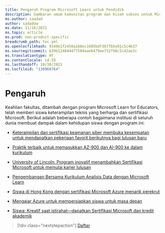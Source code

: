 ```yaml
---
title: Pengaruh Program Microsoft Learn untuk Pendidik
description: Gambaran umum komunitas program dan kisah sukses untuk Microsoft Learn for Educators.
ms.author: saadad
author: sadadow
ms.date: 11/16/2021
ms.topic: article
ms.prod: non-product-specific
breadcrumb_path: toc.yml
ms.openlocfilehash: 9349e1f2450a168ec1605bdf367fb5e91c5c4637
ms.sourcegitcommit: b39b124844477584aae6479ee732f98c5c42ae3c
ms.translationtype: HT
ms.contentlocale: id-ID
ms.lasthandoff: 10/30/2021
ms.locfileid: "130960764"
---
```

# <a name="influence"></a>Pengaruh

Keahlian fakultas, ditambah dengan program Microsoft Learn for Educators, telah memberi siswa keterampilan teknis yang berharga dan sertifikasi Microsoft. Berikut adalah beberapa contoh bagaimana institusi di seluruh dunia membuat dampak dalam kehidupan siswa dengan program ini:

- [Keterampilan dan sertifikasi keamanan siber membuka kesempatan untuk mendapatkan pekerjaan favorit berikutnya bagi lulusan baru](https://techcommunity.microsoft.com/t5/microsoft-learn-blog/cybersecurity-skills-and-certifications-open-doors-to-the-next/ba-p/1820644)

- [Praktik terbaik untuk memasukkan AZ-900 dan AI-900 ke dalam kurikulum](https://techcommunity.microsoft.com/t5/educator-developer-blog/best-practices-for-incorporating-az-900-and-ai-900-into-the/ba-p/2304545)

- [University of Lincoln: Program inovatif menambahkan Sertifikasi Microsoft untuk memulai karier lulusan](https://techcommunity.microsoft.com/t5/microsoft-learn-blog/university-of-lincoln-innovative-program-adds-microsoft/ba-p/1820646)

- [Pengembangan Bersama Kurikulum Analisis Data dengan Microsoft Learn](https://techcommunity.microsoft.com/t5/educator-developer-blog/co-development-of-data-analytics-curriculum-with-microsoft-learn/ba-p/2538518#.YPFTtEkprrc.linkedin)

- [Siswa di Hong Kong dengan sertifikasi Microsoft Azure menarik perekrut](https://techcommunity.microsoft.com/t5/microsoft-learn-blog/students-in-hong-kong-with-microsoft-azure-certifications/ba-p/1820645)

- [Mengajar Azure untuk mempersiapkan siswa untuk masa depan](https://techcommunity.microsoft.com/t5/educator-developer-blog/teaching-azure-to-prepare-students-for-the-future/ba-p/2312240)

- [Siswa: Kreatif saat istirahat—dapatkan Sertifikasi Microsoft dan kredit akademik](https://techcommunity.microsoft.com/t5/microsoft-learn-blog/students-get-creative-over-break-earn-microsoft-certifications/ba-p/1820647)

> [!div class="nextstepaction"]
> [Daftar](program-instructions.md#sign-up)
